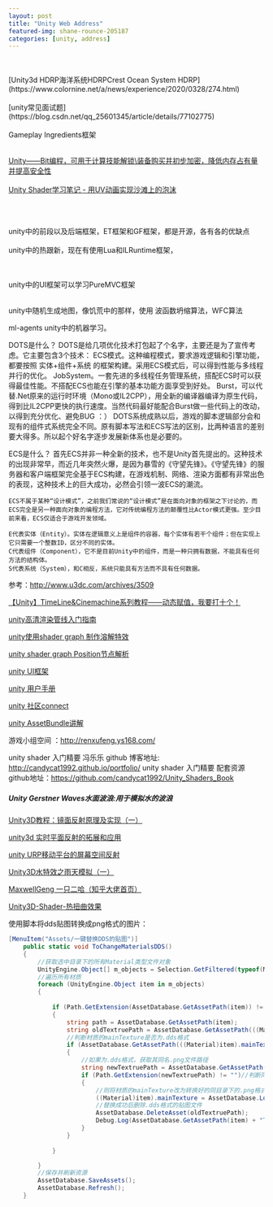```yaml
---
layout: post
title: "Unity Web Address"
featured-img: shane-rounce-205187
categories: [unity, address]
---
```

<br/>
<br/>
[Unity3d HDRP海洋系统HDRPCrest Ocean System HDRP](https://www.colornine.net/a/news/experience/2020/0328/274.html)
<br/>
<br/>
[unity常见面试题](https://blog.csdn.net/qq_25601345/article/details/77102775)
<br/>
<br/>
Gameplay Ingredients框架 
<br/>
<br/>


[Unity——Bit编程，可用于计算技能解锁\装备购买并初步加密，降低内存占有量并提高安全性](https://blog.csdn.net/Htlas/article/details/79717990)
<br>
<br>
[Unity Shader学习笔记 - 用UV动画实现沙滩上的泡沫](https://blog.csdn.net/ltycloud/article/details/79417637)

<br/>

<br/>

unity中的前段以及后端框架，ET框架和GF框架，都是开源，各有各的优缺点
<br/>
<br/>
unity中的热跟新，现在有使用Lua和ILRuntime框架，

<br/>
<br/>
unity中的UI框架可以学习PureMVC框架

<br/>

<br/>

unity中随机生成地图，像饥荒中的那样，使用   波函数坍缩算法，WFC算法   


ml-agents unity中的机器学习。

DOTS是什么？
DOTS是给几项优化技术打包起了个名字，主要还是为了宣传考虑。它主要包含3个技术：
	ECS模式。这种编程模式，要求游戏逻辑和引擎功能，都要按照 实体+组件+系统 的框架构建。采用ECS模式后，可以得到性能与多线程并行的优化。
	JobSystem。一套先进的多线程任务管理系统，搭配ECS时可以获得最佳性能。不搭配ECS也能在引擎的基本功能方面享受到好处。
	Burst，可以代替.Net原来的运行时环境（Mono或IL2CPP），用全新的编译器编译为原生代码，得到比IL2CPP更快的执行速度。当然代码最好能配合Burst做一些代码上的改动，以得到充分优化、避免BUG  ：）
  DOTS系统成熟以后，游戏的脚本逻辑部分会和现有的组件式系统完全不同。原有脚本写法和ECS写法的区别，比两种语言的差别要大得多。所以起个好名字逐步发展新体系也是必要的。




ECS是什么？
	首先ECS并非一种全新的技术，也不是Unity首先提出的。这种技术的出现非常早，而近几年突然火爆，是因为暴雪的《守望先锋》。《守望先锋》的服务器和客户端框架完全基于ECS构建，在游戏机制、网络、渲染方面都有非常出色的表现，这种技术上的巨大成功，必然会引领一波ECS的潮流。

	ECS不属于某种“设计模式”，之前我们常说的“设计模式”是在面向对象的框架之下讨论的，而ECS完全是另一种面向对象的编程方法，它对传统编程方法的颠覆性比Actor模式更强。至少目前来看，ECS仅适合于游戏开发领域。
	
	E代表实体（Entity）。实体在逻辑意义上是组件的容器，每个实体有若干个组件；但在实现上它只需要一个整数ID，区分不同的实体。
	C代表组件（Component），它不是目前Unity中的组件，而是一种只拥有数据，不能具有任何方法的结构体。
	S代表系统（System），和C相反，系统只能具有方法而不具有任何数据。

参考：http://www.u3dc.com/archives/3509


[【Unity】TimeLine&Cinemachine系列教程——动态赋值，我要打十个！](https://www.bilibili.com/read/cv29363/)



[unity高清渲染管线入门指南](https://connect.unity.com/p/gao-qing-xi-xuan-ran-guan-xian-hdrpru-men-zhi-nan)



[unity使用shader graph 制作溶解特效](https://connect.unity.com/p/li-yong-shadergraphzhao-se-qi-shi-tu-shi-xian-xuan-ku-de-wu-ti-xiao-rong-te-xiao)



[unity shader graph Position节点解析](https://www.bilibili.com/read/cv3585934/)



[unity UI框架](http://www.manew.com/thread-42748-1-1.html)



[unity 用户手册](https://docs.unity3d.com/Manual/UnityManual.html)



[unity 社区connect](https://connect.unity.com)



[unity AssetBundle讲解](https://blog.csdn.net/qq_35361471/article/details/82854560#1_AssetBundle_3)





游戏小组空间 ：http://renxufeng.ys168.com/

unity shader 入门精要 冯乐乐 github 博客地址: http://candycat1992.github.io/portfolio/
unity shader 入门精要 配套资源github地址：https://github.com/candycat1992/Unity_Shaders_Book

##### Unity Gerstner Waves水面波浪:用于模拟水的波浪



[Unity3D教程：镜面反射原理及实现（一）](https://gameinstitute.qq.com/community/detail/106151)



[unity3d 实时平面反射的拓展和应用](https://zhuanlan.zhihu.com/p/37648960)



[unity URP移动平台的屏幕空间反射](https://zhuanlan.zhihu.com/p/150890059)



[Unity3D水特效之雨天模拟（一）](https://zhuanlan.zhihu.com/p/37796757)



[MaxwellGeng 一只二哈（知乎大佬首页）](https://www.zhihu.com/people/maxwellgeng)





[Unity3D-Shader-热扭曲效果](https://www.cnblogs.com/lijiajia/p/6861516.html)



使用脚本将dds贴图转换成png格式的图片：

```c#
[MenuItem("Assets/一键替换DDS的贴图")]
    public static void ToChangeMaterialsDDS()
    {
        //获取选中目录下的所有Material类型文件对象
        UnityEngine.Object[] m_objects = Selection.GetFiltered(typeof(Material), SelectionMode.DeepAssets);//选择的所有对象
        //遍历所有材质
        foreach (UnityEngine.Object item in m_objects)
        {
          
            if (Path.GetExtension(AssetDatabase.GetAssetPath(item)) != "")//判断路径是否为空
            {
                string path = AssetDatabase.GetAssetPath(item);
                string oldTextruePath = AssetDatabase.GetAssetPath(((Material)item).mainTexture);
                //判断材质的mainTexture是否为.dds格式
                if (AssetDatabase.GetAssetPath(((Material)item).mainTexture).Contains(".dds"))
                {
                    //如果为.dds格式，获取其同名.png文件路径
                    string newTextruePath = AssetDatabase.GetAssetPath(((Material)item).mainTexture).Replace(".dds", ".png");
                    if (Path.GetExtension(newTextruePath) != "")//判断同目录下是否有同名.png文件
                    {
                        //则将材质的mainTexture改为转换好的同目录下的.png格式贴图，编辑器模式下使用AssetDatabase.LoadAssetAtPath读取资源
                        ((Material)item).mainTexture = AssetDatabase.LoadAssetAtPath<Texture>(newTextruePath);
                        //替换成功后删除.dds格式的贴图文件
                        AssetDatabase.DeleteAsset(oldTextruePath);
                        Debug.Log(AssetDatabase.GetAssetPath(item) + "TextureName=" + AssetDatabase.GetAssetPath(((Material)item).mainTexture));
                    }
                }
              
            }

        }
        //保存并刷新资源
        AssetDatabase.SaveAssets();
        AssetDatabase.Refresh();
    }

```













